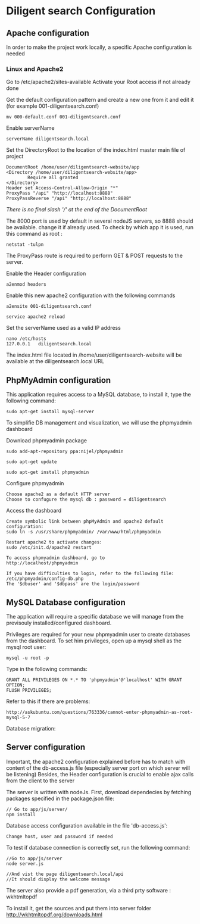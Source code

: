 Diligent search Configuration
==========


## Apache configuration

In order to make the project work locally, a specific Apache configuration is needed

### Linux and Apache2

Go to /etc/apache2/sites-available
Activate your Root access if not already done



Get the default configuration pattern and create a new one from it and edit it (for example 001-diligentsearch.conf)

	mv 000-default.conf 001-diligentsearch.conf

Enable serverName 
	
	serverName diligentsearch.local

Set the DirectoryRoot to the location of the index.html master main file of project
	
	DocumentRoot /home/user/diligentsearch-website/app
	<Directory /home/user/diligentsearch-website/app>
	        Require all granted
	</Directory>
	Header set Access-Control-Allow-Origin "*"
	ProxyPass "/api" "http://localhost:8888"
	ProxyPassReverse "/api" "http://localhost:8888"

*There is no final slash '/' at the end of the DocumentRoot*

The 8000 port is used by default in several nodeJS servers, so 8888 should be available. change it if already used. To check by which app it is used, run this command as root :

	netstat -tulpn


The ProxyPass route is required to perform GET & POST requests to the server.

Enable the Header configuration
	
	a2enmod headers

Enable this new apache2 configuration with the following commands

	a2ensite 001-diligentsearch.conf

	service apache2 reload




Set the serverName used as a valid IP address

	nano /etc/hosts
	127.0.0.1	diligentsearch.local

The index.html file located in /home/user/diligentsearch-website will be available at the diligentsearch.local URL



## PhpMyAdmin configuration

This application requires access to a MySQL database, to install it, type the following command:

	sudo apt-get install mysql-server


To simplifie DB management and visualization, we will use the phpmyadmin dashboard

Download phpmyadmin package

	sudo add-apt-repository ppa:nijel/phpmyadmin

	sudo apt-get update

	sudo apt-get install phpmyadmin

Configure phpmyadmin

	Choose apache2 as a default HTTP server
	Choose to confugure the mysql db : password = diligentsearch


Access the dashboard

	Create symbolic link between phpMyAdmin and apache2 default configuration:
	sudo ln -s /usr/share/phpmyadmin/ /var/www/html/phpmyadmin

	Restart apache2 to activate changes:
	sudo /etc/init.d/apache2 restart

	To access phpmyadmin dashboard, go to 
	http://localhost/phpmyadmin

	If you have difficulties to login, refer to the following file:
	/etc/phpmyadmin/config-db.php
	The '$dbuser' and '$dbpass' are the login/password



## MySQL Database configuration

The application will require a specific database we will manage from the previsouly installed/configured dashboard.

Privileges are required for your new phpmyadmin user to create databases from the dashboard. To set him privileges, open up a mysql shell as the mysql root user: 

	mysql -u root -p

Type in the following commands:

	GRANT ALL PRIVILEGES ON *.* TO 'phpmyadmin'@'localhost' WITH GRANT OPTION;
	FLUSH PRIVILEGES;
	
Refer to this if there are problems:

	http://askubuntu.com/questions/763336/cannot-enter-phpmyadmin-as-root-mysql-5-7

Database migration: 
	





## Server configuration

Important, the apache2 configuration explained before has to match with content of the db-access.js file (especially server port on which server will be listening)
Besides, the Header configuration is crucial to enable ajax calls from the client to the server

The server is written with nodeJs. First, download dependecies by fetching packages specified in the package.json file:

	// Go to app/js/server/
	npm install

Database access configuration available in the file 'db-access.js':

	Change host, user and password if needed
	

To test if database connection is correctly set, run the following command:

	//Go to app/js/server
	node server.js

	//And vist the page diligentsearch.local/api
	//It should display the welcome message


The server also provide a pdf generation, via a third prty software : wkhtmltopdf

To install it, get the sources and put them into server folder
http://wkhtmltopdf.org/downloads.html
